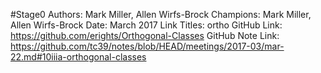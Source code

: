 #Stage0
Authors: Mark Miller, Allen Wirfs-Brock
Champions: Mark Miller, Allen Wirfs-Brock
Date: March 2017
Link Titles: ortho
GitHub Link: https://github.com/erights/Orthogonal-Classes
GitHub Note Link: https://github.com/tc39/notes/blob/HEAD/meetings/2017-03/mar-22.md#10iiia-orthogonal-classes
